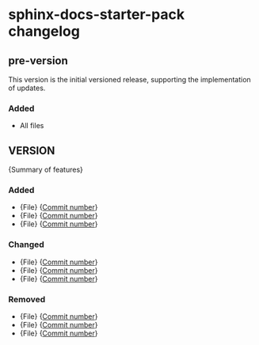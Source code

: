 # sphinx-docs-starter-pack changelog

## pre-version

This version is the initial versioned release, supporting the implementation of updates.

### Added

* All files

## VERSION

{Summary of features}

### Added

* {File} {[Commit number](https://www.github.com)}
* {File} {[Commit number](https://www.github.com)}
* {File} {[Commit number](https://www.github.com)}

### Changed

* {File} {[Commit number](https://www.github.com)}
* {File} {[Commit number](https://www.github.com)}
* {File} {[Commit number](https://www.github.com)}

### Removed

* {File} {[Commit number](https://www.github.com)}
* {File} {[Commit number](https://www.github.com)}
* {File} {[Commit number](https://www.github.com)}

